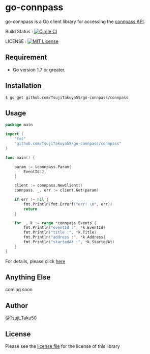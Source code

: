 # go-connpass

go-connpass is a Go client library for accessing the [connpass API](https://connpass.com/about/api/).


Build Status : [![Circle CI](https://circleci.com/gh/TsujiTakuya55/go-connpass.svg?style=shield)](https://circleci.com/gh/TsujiTakuya55/go-connpass)

LICENSE : [![MIT License](http://img.shields.io/badge/license-MIT-blue.svg?style=flat)](https://github.com/TsujiTakuya55/go-connpass/blob/master/LICENSE)

## Requirement

- Go version 1.7 or greater.

## Installation

```shell
$ go get github.com/TsujiTakuya55/go-connpass/connpass
```

## Usage

```go
package main

import (
    "fmt"
    "github.com/TsujiTakuya55/go-connpass/connpass"
)

func main() {

    param := &connpass.Param{
        EventId:2,
    }

    client := connpass.NewClient()
    connpass, _, err := client.Get(param)

    if err != nil {
        fmt.Println(fmt.Errorf("err! \n", err))
        return
    }

    for _, k := range *connpass.Events {
        fmt.Println("eventId :", *k.EventId)
        fmt.Println("title :", *k.Title)
        fmt.Println("address :", *k.Address)
        fmt.Println("startedAt :", *k.StartedAt)
    }
}
```

For details, please click [here](https://github.com/TsujiTakuya55/go-connpass/tree/master/examples)

## Anything Else

coming soon

## Author

[@Tsuji_Taku50](https://twitter.com/Tsuji_Taku50?lang=ja)

## License

Please see the [license file](https://github.com/TsujiTakuya55/go-connpass/blob/master/LICENSE) for the license of this library
